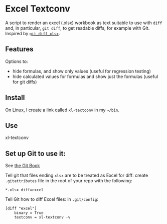 Excel Textconv
===============

A script to render an excel (.xlsx) workbook as text suitable to use with
`diff` and, in particular, `git diff`, to get readable diffs, for example with
Git.  Inspired by
[`git_diff_xlsx`](https://wiki.ucl.ac.uk/display/~ucftpw2/2013/10/18/Using+git+for+version+control+of+spreadsheet+models+-+part+1+of+3).

Features
--------

Options to:
- hide formulas, and show only values (useful for regression testing)
- hide calculated values for formulas and show just the formulas (useful for git diffs)


Install
--------

On Linux, I create a link called `xl-textconv` in my `~/bin`. 


Use
----

xl-textconv

Set up Git to use it:
---------------------
See [the Git Book](http://git-scm.com/book/en/v2/Customizing-Git-Git-Attributes#Binary-Files)

Tell git that files ending `xlsx` are to be treated as Excel for diff:
create `.gitattributes` file in the root of your repo with the following:

    *.xlsx diff=excel

Tell Git how to diff Excel files: in `.git/config`:

    [diff "excel"]
        binary = True
        textconv = xl-textconv -v


    

